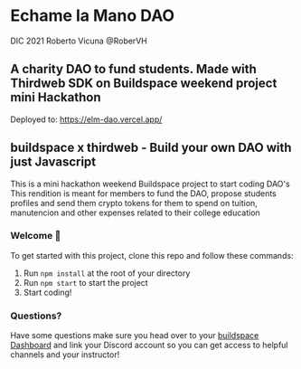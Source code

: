 # Echame la Mano DAO

DIC 2021
Roberto Vicuna
@RoberVH

## A charity DAO to fund students. Made with Thirdweb SDK on Buildspace weekend project mini Hackathon 

Deployed to: 
        https://elm-dao.vercel.app/
        
## buildspace x thirdweb - Build your own DAO with just Javascript


This is a mini hackathon weekend Buildspace project to start coding DAO's
This rendition is meant for members to fund the DAO, propose students profiles and send them crypto tokens for them to spend on
tuition, manutencion and other  expenses related to their college  education
 

### **Welcome 👋**
To get started with this project, clone this repo and follow these commands:

1. Run `npm install` at the root of your directory
2. Run `npm start` to start the project
3. Start coding!

### **Questions?**
Have some questions make sure you head over to your [buildspace Dashboard](https://app.buildspace.so/projects/COb520aae3-7925-42f4-a5e7-eaf718933766) and link your Discord account so you can get access to helpful channels and your instructor!
